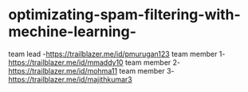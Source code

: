 # optimizating-spam-filtering-with-mechine-learning-

team lead -https://trailblazer.me/id/pmurugan123
team member 1-https://trailblazer.me/id/mmaddy10
team member 2-https://trailblazer.me/id/mohma11
team member 3-https://trailblazer.me/id/majithkumar3
